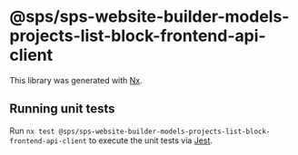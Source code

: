 # @sps/sps-website-builder-models-projects-list-block-frontend-api-client

This library was generated with [Nx](https://nx.dev).

## Running unit tests

Run `nx test @sps/sps-website-builder-models-projects-list-block-frontend-api-client` to execute the unit tests via [Jest](https://jestjs.io).
